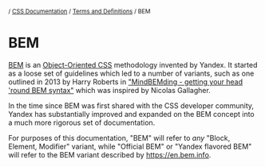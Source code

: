 <sub>/ [CSS Documentation](..) / [Terms and Definitions](.) / BEM</sub>

# BEM

[BEM][bem] is an [Object-Oriented CSS][object-oriented-css] methodology invented by Yandex. It started as a loose set of guidelines which led to a number of variants, such as one outlined in 2013 by Harry Roberts in ["MindBEMding - getting your head 'round BEM syntax"][mindbemding] which was inspired by Nicolas Gallagher.

In the time since BEM was first shared with the CSS developer community, Yandex has substantially improved and expanded on the BEM concept into a much more rigorous set of documentation.

For purposes of this documentation, "BEM" will refer to _any_ "Block, Element, Modifier" variant, while "Official BEM" or "Yandex flavored BEM" will refer to the BEM variant described by <https://en.bem.info>.

[bem]: https://en.bem.info/
[mindbemding]: https://csswizardry.com/2013/01/mindbemding-getting-your-head-round-bem-syntax/
[object-oriented-css]: object-oriented-css